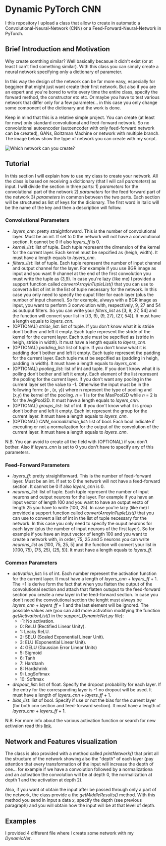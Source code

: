# Dynamic PyTorch CNN

I this repository I upload a class that allow to create in automatic a Convolutional-Neural-Network (CNN) or a Feed-Forward-Neural-Network in PyTorch.

## Brief Introduction and Motivation
Why create somthing similar? Well basically becasue it didn't exist (or at least I can't find something similar). With this class you can simply create a neural network specifying only a dictionary of parameter. 

In this way the design of the network can be far more easy, especially for begginer that might just want create their first network. But also if you are an expert and you're bored to write every time the entire class, specify the forward method, the constructor etc etc. Or maybe you have to test various network that differ only for a few parameter... in this case you only change some component of the dictionary and the work is done.

Keep in mind that this is a relative simple project. You can create (at least for now) only standard convolutional and feed-forward network. So no convolutional autoencoder (autoencoder with only feed-forward network can be created), GANs, Boltzman Machine or network with multiple branch. The image below show the type of network you can create with my script.

![Which network can you create?](https://github.com/jesus-333/Dynamic-PyTorch-CNN/blob/main/docs/scheme_what_you_can_do.jpg)


## Tutorial
In this section I will explain how to use my class to create your network. All the class is based on receiving a dicitionary (that I will call *parameters*) as input. I will divide the section in three parts: 1) *parameters* for the convolutional part of the network 2) *parameters* for the feed forward part of the network 3) *parameters* in common between the two parts. Each section will be structured as list of keys for the dicionary. The first word in italic will be the name of the key and then a description will follow.


### Convolutional Parameters
* *layers_cnn*: pretty straightforward. This is the number of convolutional layer. Must be an int. If set to 0 the network will not have a convolutional section. It cannot be 0 if also *layers_ff* is 0.
* *kernel_list*: list of tuple. Each tuple represent the dimension of the kernel for the current layer. Each kernel must be sepcified as (heigh, width). It must have a length equals to *layers_cnn*.
* *filters_list*: list of tuple. Each tuple represent the number of input channel and output channel for the layer. For example if you use BGR image as input and you want 9 channel at the end of the first convolution you must write the tuple as (3,9). In case you're lazy (like me) I provided a support function called *convertArrayInTupleList()* that you can use to convert a list of int in the list of tuple necessary for the network. In this case you only need to specify the ouput filter for each layer (plus the number of input channel). So for example, always with a BGR image as input, you want to perform 3 convolution with, respectively, 9, 27 and 54 as outuput filters. So you can write your *filters_list* as [3, 9, 27, 54]  and the function will convert your list in [(3, 9), (9, 27), (27, 54)]. It must have a length equals to *layers_cnn*.
* (OPTIONAL) *stride_list*: list of tuple. If you don't know what it is stride don't bother and left it empty. Each tuple represent the stride of the kernel for the current layer. Each tuple must be sepcified as (stride in heigh, stride in width). It must have a length equals to *layers_cnn*.
* (OPTIONAL) *padding_list*: list of tuple. If you don't know what it is padding don't bother and left it empty. Each tuple represent the padding for the current layer. Each tuple must be sepcified as (padding in heigh, padding in width). It must have a length equals to *layers_cnn*.
* (OPTIONAL) *pooling_list*: list of int and tuple. If you don't know what it is polling don't bother and left it empty. Each element of the list represent the pooling for the current layer. If you don't want any pooling in the current layer set the value to -1. Otherwise the input must be in the following form: (*n* , (x, y)) where n represent the type of pooling and (x,y) the kernel of the pooling. *n* = 1 is for the MaxPool2D while *n* = 2 is for the AvgPool2D. It must have a length equals to *layers_cnn*.
* (OPTIONAL) *groups_list*: list of int. If you don't know what it is group don't bother and left it empty. Each int represent the group for the current layer. It must have a length equals to *layers_cnn*.
* (OPTIONAL) *CNN_normalization_list*: list of bool. Each bool indicate if executing or not a normalization for the output of the convolution of the current layer. It must have a length equals to *layers_cnn*.

N.B. You can avoid to create all the field with (OPTIONAL) if you don't bother. Also if *layers_cnn* is set to 0 you don't have to specify any of this parameters.

### Feed-Forward Parameters 
* *layers_ff*: pretty straightforward. This is the number of feed-forward layer. Must be an int. If set to 0 the network will not have a feed-forward section. It cannot be 0 if also *layers_cnn* is 0.
* *neurons_list*: list of tuple. Each tuple represent the number of input neurons and output neurons for the layer. For example if you have an input vector of length 100 and you want to have an output vecto of length 25 you have to write (100, 25). In case you're lazy (like me) I provided a support function called *convertArrayInTupleList()* that you can use to convert a list of int in the list of tuple necessary for the network. In this case you only need to specify the ouput neurons for each layer (plus the number of input neurons of the first layer). So for example if you have an input vector of length 100 and you want to create a network with, in order, 75, 25 and 5 neurons you can write *neurons_list* as [100, 75, 25, 5]  and the function will convert your list in [(100, 75), (75, 25), (25, 5)]. It must have a length equals to *layers_ff*.

### Common Parameters
* *activation_list*: lis of int. Each number represent the activation function for the current layer. It must have a length of *layers_cnn* + *layers_ff* + 1. The +1 is derive form the fact that when you flatten the output of the convolutional section and attach that flatten outuput to the feed-forward section you create a new layer in the feed-forward section. In case you don't need the convolutional section the lenght must always be *layers_cnn* + *layers_ff* + 1 and the last element will be ignored. The possible values are (you can add more activation modifying the function *getActivationList()* in the *support_DynamicNet.py* file):
  * -1: No activation.
  * 0: ReLU (Rectified Linear Unity).
  * 1: Leaky ReLU.
  * 2: SELU (Scaled Exponential Linear Unit).
  * 3: ELU (Exponential Linear Unit).
  * 4: GELU (Gaussian Error Linear Units)
  * 5: Sigmoid
  * 6: Tanh
  * 7: Hardtanh
  * 8: Hardshrink
  * 9: LogSoftmax
  * 10: Softmax
* *dropout_list*: list of float. Specify the dropout probability for each layer. If the entry for the corresponding layer is -1 no dropout will be used. It must have a length of *layers_cnn* + *layers_ff* + 1.
* *bias_list*: list of bool. Specify if use or not the bias for the current layer (for both cnn section and feed-forward section). It must have a length of *layers_cnn* + *layers_ff* + 1.
  
N.B. For more info about the various activation function or search for new activaion read this [link](https://pytorch.org/docs/stable/nn.html#non-linear-activations-weighted-sum-nonlinearity).

## Network and Features visualization
The class is also provided with a method called *printNetwork()* that print all the structure of the network showing also the "depth" of each layer (pay attention that every transformation of the input will increase the depth of one... for example if we have a convolution followed by a normalizationa and an activation the convolution will be at depth 0, the normalization at depth 1 and the activation at depth 2).

Also, if you want ot obtain the input after be passed through only a part of the network, the class provide a the *getMiddleResults()* method. With this method you send in input a data *x*, specify the depth (see previous paragraph) and you will obtain how the input will be at that level of depth.

## Examples
I provided 4 different file where I create some network with my *DynamicNet*.
  
